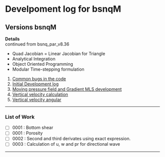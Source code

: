 # Develpoment log for bsnqM

## Versions bsnqM

**Details**  
continued from bsnq\_par\_v8.36

- Quad Jacobian = Linear Jacobian for Triangle
- Analytical Integration
- Object Oriented Programming
- Modular Time-stepping formulation
  
1. [Common bugs in the code](./log_bsnqM_vBugs.md)
1. [Initial Development log](./log_bsnqM_v0001.md)
1. [Moving pressure field and Gradient MLS development](./log_bsnqM_v0002.md)
1. [Vertical velocity calculation](./log_bsnqM_v0003.md)
1. [Vertical velocity angular](./log_bsnqM_v0004.md)

-----------------------------------------------

### List of Work
- [ ] 0001 : Bottom shear 
- [ ] 0001 : Porosity
- [ ] 0002 : Second and third derivates using exact expression.
- [ ] 0003 : Calculation of u, w and pr for directional wave

-----------------------------------------------